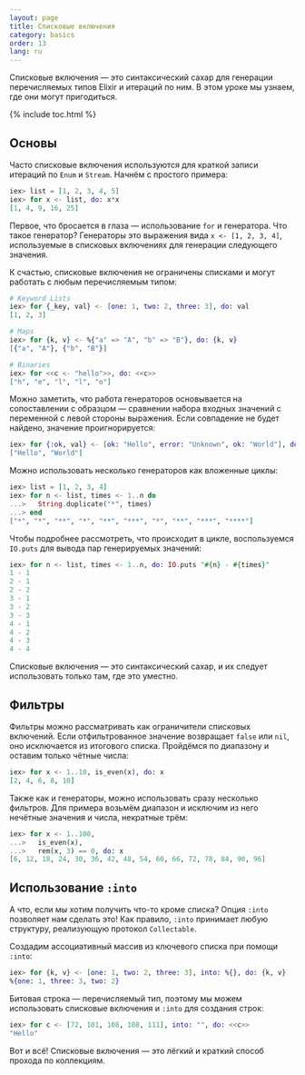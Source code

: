 ```yaml
---
layout: page
title: Списковые включения
category: basics
order: 13
lang: ru
---
```


Списковые включения &mdash; это синтаксический сахар для генерации перечисляемых типов Elixir и итераций по ним.  В этом уроке мы узнаем, где они могут пригодиться.

{% include toc.html %}

## Основы

Часто списковые включения используются для краткой записи итераций по `Enum` и `Stream`.  Начнём с простого примера:

```elixir
iex> list = [1, 2, 3, 4, 5]
iex> for x <- list, do: x*x
[1, 4, 9, 16, 25]
```

Первое, что бросается в глаза &mdash; использование `for` и генератора.  Что такое генератор?  Генераторы это выражения вида `x <- [1, 2, 3, 4]`, используемые в списковых включениях для генерации следующего значения.

К счастью, списковые включения не ограничены списками и могут работать с любым перечисляемым типом:

```elixir
# Keyword Lists
iex> for {_key, val} <- [one: 1, two: 2, three: 3], do: val
[1, 2, 3]

# Maps
iex> for {k, v} <- %{"a" => "A", "b" => "B"}, do: {k, v}
[{"a", "A"}, {"b", "B"}]

# Binaries
iex> for <<c <- "hello">>, do: <<c>>
["h", "e", "l", "l", "o"]
```

Можно заметить, что работа генераторов основывается на сопоставлении с образцом &mdash; сравнении набора входных значений с переменной с левой стороны выражения.   Если совпадение не будет найдено, значение проигнорируется:

```elixir
iex> for {:ok, val} <- [ok: "Hello", error: "Unknown", ok: "World"], do: val
["Hello", "World"]
```

Можно использовать несколько генераторов как вложенные циклы:

```elixir
iex> list = [1, 2, 3, 4]
iex> for n <- list, times <- 1..n do
...>   String.duplicate("*", times)
...> end
["*", "*", "**", "*", "**", "***", "*", "**", "***", "****"]
```

Чтобы подробнее рассмотреть, что происходит в цикле, воспользуемся `IO.puts` для вывода пар генерируемых значений:

```elixir
iex> for n <- list, times <- 1..n, do: IO.puts "#{n} - #{times}"
1 - 1
2 - 1
2 - 2
3 - 1
3 - 2
3 - 3
4 - 1
4 - 2
4 - 3
4 - 4
```

Списковые включения &mdash; это синтаксический сахар, и их следует использовать только там, где это уместно.

## Фильтры

Фильтры можно рассматривать как ограничители списковых включений.  Если отфильтрованное значение возвращает `false` или `nil`, оно исключается из итогового списка.  Пройдёмся по диапазону и оставим только чётные числа:

```elixir
iex> for x <- 1..10, is_even(x), do: x
[2, 4, 6, 8, 10]
```

Также как и генераторы, можно использовать сразу несколько фильтров.  Для примера возьмём диапазон и исключим из него нечётные значения и числа, некратные трём:

```elixir
iex> for x <- 1..100,
...>   is_even(x),
...>   rem(x, 3) == 0, do: x
[6, 12, 18, 24, 30, 36, 42, 48, 54, 60, 66, 72, 78, 84, 90, 96]
```

## Использование `:into`

А что, если мы хотим получить что-то кроме списка?  Опция `:into` позволяет нам сделать это!  Как правило, `:into` принимает любую структуру, реализующую протокол `Collectable`.

Создадим ассоциативный массив из ключевого списка при помощи `:into`:

```elixir
iex> for {k, v} <- [one: 1, two: 2, three: 3], into: %{}, do: {k, v}
%{one: 1, three: 3, two: 2}
```

Битовая строка &mdash; перечисляемый тип, поэтому мы можем использовать списковые включения и `:into` для создания строк:

```elixir
iex> for c <- [72, 101, 108, 108, 111], into: "", do: <<c>>
"Hello"
```

Вот и всё! Списковые включения &mdash; это лёгкий и краткий способ прохода по коллекциям.

